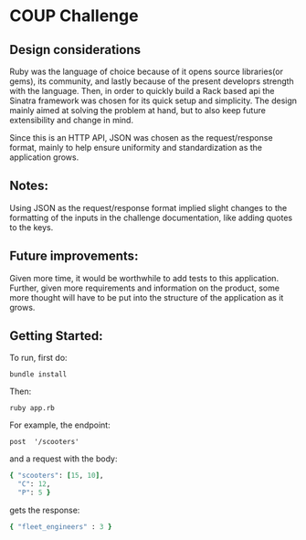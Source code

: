 # COUP Challenge

## Design considerations
Ruby was the language of choice because of it opens source libraries(or gems),
its community, and lastly because of the present developrs strength with the language.
Then, in order to quickly build a Rack based api the Sinatra framework was chosen for
its quick setup and simplicity.  The design mainly aimed at solving the
problem at hand, but to also keep future extensibility and change in mind.

Since this is an HTTP API, JSON was chosen as the request/response
format, mainly to help ensure uniformity and standardization as the application grows.

## Notes:
Using JSON as the request/response format implied slight changes to the formatting
of the inputs in the challenge documentation, like adding quotes to the keys.

## Future improvements:
Given more time, it would be worthwhile to add tests to this application.
Further, given more requirements and information on the product, some more
thought will have to be put into the structure of the application as it grows.

## Getting Started:

To run, first do:
```
bundle install
```

Then:
```
ruby app.rb
```

For example, the endpoint:
```
post  '/scooters'
```

and a request with the body:
```ruby
{ "scooters": [15, 10],
  "C": 12,
  "P": 5 }
```

gets the response:
```ruby
{ "fleet_engineers" : 3 }
```
